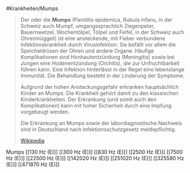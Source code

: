 #Krankheiten/Mumps

> Der oder die **Mumps** (Parotitis epidemica, Rubula infans, in der Schweiz auch Mumpf, umgangssprachlich Ziegenpeter, Bauernwetzel, Wochentölpel, Tölpel und Feifel, in der Schweiz auch Ohrenmüggeli) ist eine ansteckende, mit Fieber verbundene Infektionskrankheit durch Virusinfektion. Sie befällt vor allem die Speicheldrüsen der Ohren und andere Organe. Häufige Komplikationen sind Hirnhautentzündung (Meningitis) sowie bei Jungen eine Hodenentzündung (Orchitis), die zur Unfruchtbarkeit führen kann. Eine Infektion hinterlässt in der Regel eine lebenslange Immunität. Die Behandlung besteht in der Linderung der Symptome.
>
> Aufgrund der hohen Ansteckungsgefahr erkranken hauptsächlich Kinder an Mumps. Die Krankheit gehört damit zu den klassischen Kinderkrankheiten. Der Erkrankung (und somit auch den Komplikationen) kann mit hoher Sicherheit durch eine Impfung vorgebeugt werden.
>
> Die Erkrankung an Mumps sowie der labordiagnostische Nachweis sind in Deutschland nach Infektionsschutzgesetz meldepflichtig.
>
> [Wikipedia](https://de.wikipedia.org/wiki/Mumps)

Mumps
[[130 Hz (E)]]
[[300 Hz (E)]]
[[830 Hz (E)]]
[[2500 Hz (E)]]
[[7500 Hz (E)]]
[[22500 Hz (E)]]
[[142020 Hz (E)]]
[[251020 Hz (E)]]
[[325580 Hz (E)]]
[[471870 Hz (E)]]